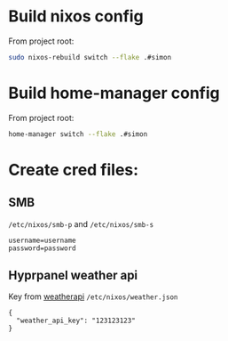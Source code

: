 # Build nixos config
From project root:
```bash
sudo nixos-rebuild switch --flake .#simon
```

# Build home-manager config
From project root:
```bash
home-manager switch --flake .#simon
```

# Create cred files:
## SMB
`/etc/nixos/smb-p` and `/etc/nixos/smb-s`
```
username=username
password=password
```

## Hyprpanel weather api
Key from [weatherapi](https://www.weatherapi.com)
`/etc/nixos/weather.json`
```
{
  "weather_api_key": "123123123"
}
```

